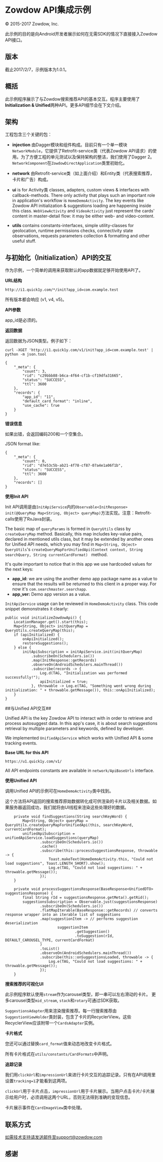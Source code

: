 # Zowdow API集成示例

© 2015-2017 Zowdow, Inc.

此示例的目的是向Android开发者展示如何在无需SDK的情况下直接接入Zowdow API接口。

## 版本

截止2017/2/7，示例版本为1.0.1。

## 概括

此示例程序展示了与Zowdow搜索推荐API的基本交互。程序主要使用了**Initialization & Unified**两种API。更多API细节会在下文介绍。

## 架构

工程包含三个关键的包：

*   **injection** 由Dagger模块和组件构成。目前只有一个单一模块`NetworkModule`，它提供了Retrofit-service类（代表Zowdow API请求）的使用。为了方便工程的单元测试以及保持架构的整洁，我们使用了Dagger 2。`NetworkComponent`在`ZowdowDirectApplication`类里初始化。

*   **network** 由Retrofit-service类（如上面介绍）和Entity类（代表搜索推荐，卡片和广告）构成。

*   **ui** is for Activity类 classes, adapters, custom views & interfaces with callback-methods.
There only activity that plays such an important role in application's workflow is `HomeDemoActivity`.
The key events like Zowdow API initialization & suggestions loading are happening inside this class.
`WebViewActivity` and `VideoActivity` just represent the cards' content in master-detail flow: it may be either web-
and video-content.

*   **utils** contains constants-interfaces, simple utility-classes for geolocation, runtime permissions checks, connectivity state observations, requests parameters collection & formatting
and other useful stuff.

## 与初始化（Initialization）API的交互

作为示例，一个简单的调用来获取默认的app数据就足够开始使用API了。

**URL结构**

```
http://i1.quick1y.com/*/init?app_id=com.example.test
```
所有版本都会响应 (v1, v4, v5)。

**API参数**

app_id是必须的。

**返回数据**

返回数据为JSON类型。例子如下：

```
curl -XGET 'http://i1.quick1y.com/v1/init?app_id=com.example.test' | python -m json.tool

{
    "_meta": {
        "count": 3,
        "rid": "c29bbb88-b6ca-4f64-cf1b-cf19dfa31665",
        "status": "SUCCESS",
        "ttl": 3600
    },
    "records": {
        "app_id": "11",
        "default_card_format": "inline",
        "use_cache": true
    }
}

```
**错误信息**

如果出错，会返回编码200和一个空集合。

JSON format like:
```
{
    "_meta": {
        "count": 0,
        "rid": "d7e53c5b-ab21-4f78-cf87-07a4e1a06f1b",
        "status": "SUCCESS",
        "ttl": 3600
    },
    "records": []
}
```

**使用Init API**

Init API调用是由`InitApiService`内的`Observable<InitResponse> init(@QueryMap Map<String, Object> queryMap)`方法实现。注意：Retrofit-calls使用了RxJava封装。

The basic map of `queryParams` is formed in `QueryUtils` class by `createQueryMap` method.
Basically, this map includes key-value pairs, declared in mentioned utils class, but it may be extended by another ones
for Unified API needs, which you may find in `Map<String, Object> QueryUtils`'s `createQueryMapForUnifiedApi(Context context, String searchQuery, String currentCardFormat) ` method.

It's quite important to notice that in this app we use hardcoded values for the next keys:

*   **app_id:** we are using the another demo app package name as a value to ensure that the results will be returned to this client in a proper way.
For now it's `com.searchmaster.searchapp`.
*   **app_ver:** Demo app version as a value.

`InitApiService` usage can be reviewed in `HomeDemoActivity` class. This code snippet demonstrates it clearly:

```
public void initializeZowdowApi() {
    LocationManager.get().start(this);
    Map<String, Object> initQueryMap = QueryUtils.createQueryMap(this);
    if (apiInitialized) {
        onApiInitialized();
        restoreSuggestions();
    } else {
        initApiSubscription = initApiService.init(initQueryMap)
            .subscribeOn(Schedulers.io())
            .map(InitResponse::getRecords)
            .observeOn(AndroidSchedulers.mainThread())
            .subscribe(records -> {
                Log.d(TAG, "Initialization was performed successfully!");
                apiInitialized = true;
            }, throwable -> Log.e(TAG, "Something went wrong during initialization: " + throwable.getMessage()), this::onApiInitialized);
    }
}
```

##与Unified API交互##

Unified API is the key Zowdow API to interact with in order to retrieve and process autosuggest data.
In this app's case, it is about search suggestions retrieval by multiple parameters and keywords, defined by developer.

We implemented `UnifiedApiService` which works with Unified API & some tracking events.

**Base URL for this API**

```
https://u1.quick1y.com/v1/
```

All API endpoints constants are available in `network/ApiBaseUrls` interface.

**使用Unified API**

调用Unified API的示例可在`HomeDemoActivity`类中找到。

这个方法将API返回的搜索推荐原始数据转化成可供渲染的卡片以及相关数据。如果服务器返回成功，我们就将由UI线程来渲染这些处理好的数据。

```
    private void findSuggestions(String searchKeyWord) {
        Map<String, Object> queryMap = QueryUtils.createQueryMapForUnifiedApi(this, searchKeyWord, currentCardFormat);
        unifiedApiSubscription = unifiedApiService.loadSuggestions(queryMap)
                .subscribeOn(Schedulers.io())
                .cache()
                .subscribe(this::processSuggestionsResponse, throwable -> {
                    Toast.makeText(HomeDemoActivity.this, "Could not load suggestions", Toast.LENGTH_SHORT).show();
                    Log.e(TAG, "Could not load suggestions: " + throwable.getMessage());
                });
    }

    private void processSuggestionsResponse(BaseResponse<UnifiedDTO> suggestionsResponse) {
        final String rId = suggestionsResponse.getMeta().getRid();
        suggestionsSubscription = Observable.just(suggestionsResponse)
                .subscribeOn(Schedulers.io())
                .flatMapIterable(BaseResponse::getRecords) // converts response wrapper into an iterable list of suggestions
                .map(suggestionItem -> // performs suggestion deserialization
                        suggestionItem
                                .getSuggestion()
                                .toSuggestion(rId, DEFAULT_CAROUSEL_TYPE, currentCardFormat)
                )
                .toList()
                .observeOn(AndroidSchedulers.mainThread())
                .subscribe(this::onSuggestionsLoaded, throwable -> {
                    Log.e(TAG, "Could not load suggestions: " + throwable.getMessage());
                });
    }
```

**搜索推荐的可视化UI**

此示例程序默认使用`stream`作为carousel类型，即一串可以左右滑动的卡片。 更多carousel类型`mid_stream`, `stack`和`rotary`可通过SDK获取。

`SuggestionsAdapter`用来渲染搜索推荐。每一行搜索推荐由`SuggestionViewHolder`类封装，包含了卡片的RecyclerView。这些RecyclerView应该附带一个`CardsAdapter`实例。 

**卡片格式**

您还可以通过替换`card_format`值来动态地改变卡片格式。

所有卡片格式在`utils/constants/CardFormats`中声明。

**追踪记录**

我们用`clickUrl`和`impressionUrl`来进行卡片交互的追踪记录。只有在API调用里设置`tracking=1`才能看到这两项。

`clickUrl`用于卡片点击，`impressionUrl`用于卡片展示。当用户点击卡片/卡片展示给用户时，必须调用这两个URL，否则无法得到准确的变现信息。

卡片展示事件在`CardImageView`类中处理。

## 联系方式

如需技术支持请发送邮件至support@zowdow.com

## 感谢
